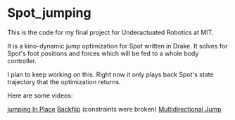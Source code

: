 # Spot_jumping

This is the code for my final project for Underactuated Robotics at MIT.

It is a kino-dynamic jump optimization for Spot written in Drake. It solves for Spot's foot positions and forces which will be fed to a whole body controller.

I plan to keep working on this. Right now it only plays back Spot's state trajectory that the optimization returns.

Here are some videos:

[jumping In Place](https://youtu.be/xZgBojN-AHM)
[Backflip](https://youtu.be/URJ_Xu9pcVI) (constraints were broken)
[Multidirectional Jump](https://youtu.be/Y1CfxD9VhYU)
